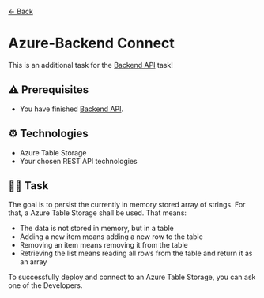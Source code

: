 [← Back](readme.md)

# Azure-Backend Connect

This is an additional task for the [Backend API](backend-api.md) task!

## ⚠️ Prerequisites

- You have finished [Backend API](backend-api.md).

## ⚙️ Technologies

- Azure Table Storage
- Your chosen REST API technologies

## 🏋️‍♀️ Task

The goal is to persist the currently in memory stored array of strings. For that, a Azure Table Storage shall be used. That means:

- The data is not stored in memory, but in a table
- Adding a new item means adding a new row to the table
- Removing an item means removing it from the table
- Retrieving the list means reading all rows from the table and return it as an array

To successfully deploy and connect to an Azure Table Storage, you can ask one of the Developers.
